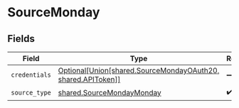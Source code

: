 # SourceMonday


## Fields

| Field                                                                                                                  | Type                                                                                                                   | Required                                                                                                               | Description                                                                                                            |
| ---------------------------------------------------------------------------------------------------------------------- | ---------------------------------------------------------------------------------------------------------------------- | ---------------------------------------------------------------------------------------------------------------------- | ---------------------------------------------------------------------------------------------------------------------- |
| `credentials`                                                                                                          | [Optional[Union[shared.SourceMondayOAuth20, shared.APIToken]]](../../models/shared/sourcemondayauthorizationmethod.md) | :heavy_minus_sign:                                                                                                     | N/A                                                                                                                    |
| `source_type`                                                                                                          | [shared.SourceMondayMonday](../../models/shared/sourcemondaymonday.md)                                                 | :heavy_check_mark:                                                                                                     | N/A                                                                                                                    |